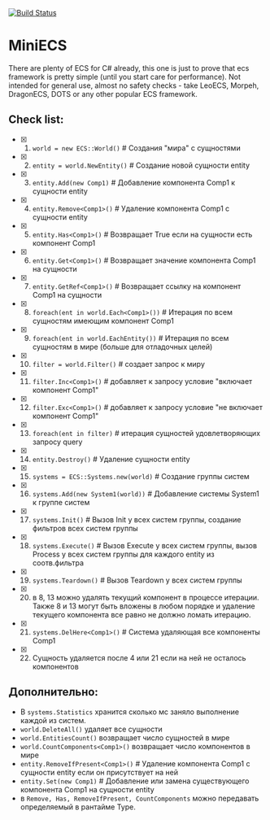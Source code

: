 <a href="https://github.com/konovod/miniecs/actions/workflows/ci.yml">
      <img src="https://github.com/konovod/miniecs/actions/workflows/ci.yml/badge.svg" alt="Build Status">
</a>

# MiniECS

There are plenty of ECS for C# already, this one is just to prove that ecs framework is pretty simple (until you start care for performance).
Not intended for general use, almost no safety checks - take LeoECS, Morpeh, DragonECS, DOTS or any other popular ECS framework.

## Check list:

- [x] 1. `world = new ECS::World()` # Создания "мира" с сущностями
- [x] 2. `entity = world.NewEntity()` # Создание новой сущности entity
- [x] 3. `entity.Add(new Comp1)` # Добавление компонента Comp1 к сущности entity
- [x] 4. `entity.Remove<Comp1>()` # Удаление компонента Comp1 с сущности entity
- [x] 5. `entity.Has<Comp1>()` # Возвращает True если на сущности есть компонент Comp1
- [x] 6. `entity.Get<Comp1>()` # Возвращает значение компонента Comp1 на сущности 
- [x] 7. `entity.GetRef<Comp1>()` # Возвращает ссылку на компонент Comp1 на сущности 
- [x] 8. `foreach(ent in world.Each<Comp1>())` # Итерация по всем сущностям имеющим компонент Comp1
- [x] 9. `foreach(ent in world.EachEntity())` # Итерация по всем сущностям в мире (больше для отладочных целей)
- [x] 10. `filter = world.Filter()` # создает запрос к миру
- [x] 11. `filter.Inc<Comp1>()` # добавляет к запросу условие "включает компонент Comp1"
- [x] 12. `filter.Exc<Comp1>()` # добавляет к запросу условие "не включает компонент Comp1"
- [x] 13. `foreach(ent in filter)` # итерация сущностей удовлетворяющих запросу query
- [x] 14. `entity.Destroy()` # Удаление сущности entity
- [x] 15. `systems = ECS::Systems.new(world)` # Создание группы систем
- [x] 16. `systems.Add(new System1(world))`  # Добавление системы System1 к группе систем
- [x] 17. `systems.Init()` # Вызов Init у всех систем группы, создание фильтров всех систем группы
- [x] 18. `systems.Execute()` # Вызов Execute у всех систем группы, вызов Process у всех систем группы для каждого entity из соотв.фильтра
- [x] 19. `systems.Teardown()` # Вызов Teardown у всех систем группы
- [x] 20. в 8, 13 можно удалять текущий компонент в процессе итерации. Также 8 и 13 могут быть вложены в любом порядке и удаление текущего компонента все равно не должно ломать итерацию.
- [x] 21. `systems.DelHere<Comp1>()` # Система удаляющая все компоненты Comp1
- [x] 22. Сущность удаляется после 4 или 21 если на ней не осталось компонентов

## Дополнительно:
 - В `systems.Statistics` хранится сколько мс заняло выполнение каждой из систем.
 - `world.DeleteAll()` удаляет все сущности
 - `world.EntitiesCount()` возвращает число сущностей в мире
 - `world.CountComponents<Comp1>()` возвращает число компонентов в мире
 - `entity.RemoveIfPresent<Comp1>()` # Удаление компонента Comp1 с сущности entity если он присутствует на ней
 - `entity.Set(new Comp1)` # Добавление или замена существующего компонента Comp1 на сущности entity
 - в `Remove, Has, RemoveIfPresent, CountComponents` можно передавать определяемый в рантайме Type.
